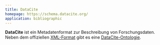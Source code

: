 ```yaml
---
title: DataCite
homepage: https://schema.datacite.org/
application: bibliographic
---
```


**DataCite** ist ein Metadatenformat zur Beschreibung von Forschungsdaten.
Neben dem offiziellen [XML-Format](datacite/xml) gibt es eine
[DataCite-Ontologie](datacite/ontology).


